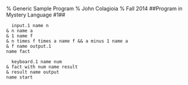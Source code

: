 % Generic Sample Program
% John Colagioia
% Fall 2014
##Program in Mystery Language #1##

      input.1 name n
    & n name a
    & 1 name f
    & n times f times a name f && a minus 1 name a
    & f name output.1
    name fact
> 

      keyboard.1 name num
    & fact with num name result
    & result name output
    name start

